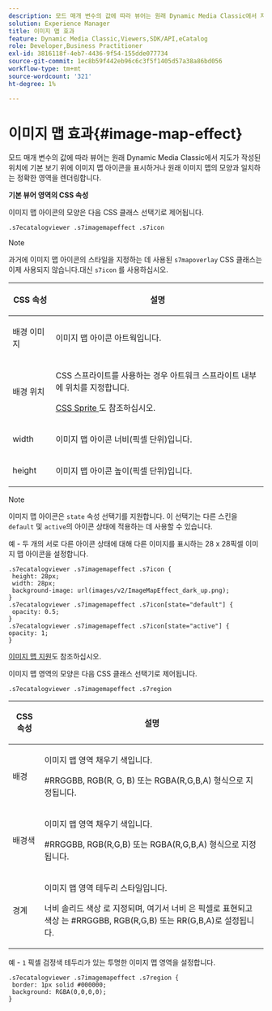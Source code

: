 ```yaml
---
description: 모드 매개 변수의 값에 따라 뷰어는 원래 Dynamic Media Classic에서 지도가 작성된 위치에 기본 보기 위에 이미지 맵 아이콘을 표시하거나 원래 이미지 맵의 모양과 일치하는 정확한 영역을 렌더링합니다.
solution: Experience Manager
title: 이미지 맵 효과
feature: Dynamic Media Classic,Viewers,SDK/API,eCatalog
role: Developer,Business Practitioner
exl-id: 3816118f-4eb7-4436-9f54-155dde077734
source-git-commit: 1ec8b59f442eb96c6c3f5f1405d57a38a86bd056
workflow-type: tm+mt
source-wordcount: '321'
ht-degree: 1%

---
```


# 이미지 맵 효과{#image-map-effect}

모드 매개 변수의 값에 따라 뷰어는 원래 Dynamic Media Classic에서 지도가 작성된 위치에 기본 보기 위에 이미지 맵 아이콘을 표시하거나 원래 이미지 맵의 모양과 일치하는 정확한 영역을 렌더링합니다.

<!--<a id="section_061E550C1C1D4DB2BD663A898895B38C"></a>-->

**기본 뷰어 영역의 CSS 속성**

이미지 맵 아이콘의 모양은 다음 CSS 클래스 선택기로 제어됩니다.

```
.s7ecatalogviewer .s7imagemapeffect .s7icon
```

>[!NOTE]
>
>과거에 이미지 맵 아이콘의 스타일을 지정하는 데 사용된 `s7mapoverlay` CSS 클래스는 이제 사용되지 않습니다.대신 `s7icon` 를 사용하십시오.

<table id="table_94EE3F5BBE4547C0B4943471CEE7EDE4"> 
 <thead> 
  <tr> 
   <th colname="col1" class="entry"> <p> CSS 속성 </p> </th> 
   <th colname="col2" class="entry"> <p>설명 </p> </th> 
  </tr> 
 </thead>
 <tbody> 
  <tr> 
   <td colname="col1"> <p> <span class="codeph"> 배경 이미지  </span> </p> </td> 
   <td colname="col2"> <p>이미지 맵 아이콘 아트웍입니다. </p> </td> 
  </tr> 
  <tr> 
   <td colname="col1"> <p> <span class="codeph"> 배경 위치  </span> </p> </td> 
   <td colname="col2"> <p> CSS 스프라이트를 사용하는 경우 아트워크 스프라이트 내부에 위치를 지정합니다. </p> <p><a href="../../../c-html5-s7-aem-asset-viewers/c-html5-20-ecatalog-viewer-about/c-html5-20-ecatalog-viewer-customizingviewer/c-html5-20-ecatalog-viewer-customizingviewer.md#section-9d570f95eb2443aca74c1b02f6e89aff" format="dita" scope="local"> CSS Sprite </a>도 참조하십시오. </p> </td> 
  </tr> 
  <tr> 
   <td colname="col1"> <p> <span class="codeph"> width </span> </p> </td> 
   <td colname="col2"> <p>이미지 맵 아이콘 너비(픽셀 단위)입니다. </p> </td> 
  </tr> 
  <tr> 
   <td colname="col1"> <p> <span class="codeph"> height </span> </p> </td> 
   <td colname="col2"> <p>이미지 맵 아이콘 높이(픽셀 단위)입니다. </p> </td> 
  </tr> 
 </tbody> 
</table>

>[!NOTE]
>
>이미지 맵 아이콘은 `state` 속성 선택기를 지원합니다. 이 선택기는 다른 스킨을 `default` 및 `active`의 아이콘 상태에 적용하는 데 사용할 수 있습니다.

예 - 두 개의 서로 다른 아이콘 상태에 대해 다른 이미지를 표시하는 28 x 28픽셀 이미지 맵 아이콘을 설정합니다.

```
.s7ecatalogviewer .s7imagemapeffect .s7icon { 
 height: 28px; 
 width: 28px;  
 background-image: url(images/v2/ImageMapEffect_dark_up.png); 
} 
.s7ecatalogviewer .s7imagemapeffect .s7icon[state="default"] { 
 opacity: 0.5; 
} 
.s7ecatalogviewer .s7imagemapeffect .s7icon[state="active"] { 
opacity: 1; 
}
```

[이미지 맵 지원](../../../c-html5-s7-aem-asset-viewers/c-html5-20-ecatalog-viewer-about/c-html5-20-ecatalog-image-map-support.md#concept-28759efae5014a1fa8b0fb14dc26812a)도 참조하십시오.

이미지 맵 영역의 모양은 다음 CSS 클래스 선택기로 제어됩니다.

```
.s7ecatalogviewer .s7imagemapeffect .s7region
```

<table id="table_1FF98CE842604AAABD838FF528CDC4EF"> 
 <thead> 
  <tr> 
   <th colname="col1" class="entry"> <p> CSS 속성 </p> </th> 
   <th colname="col2" class="entry"> <p>설명 </p> </th> 
  </tr> 
 </thead>
 <tbody> 
  <tr> 
   <td colname="col1"> <p> <span class="codeph"> 배경  </span> </p> </td> 
   <td colname="col2"> <p> 이미지 맵 영역 채우기 색입니다. </p> <p>#RRGGBB, RGB(R, G, B) 또는 RGBA(R,G,B,A) 형식으로 지정됩니다. </p> </td> 
  </tr> 
  <tr> 
   <td colname="col1"> <p> <span class="codeph"> 배경색  </span> </p> </td> 
   <td colname="col2"> <p> 이미지 맵 영역 채우기 색입니다. </p> <p>#RRGGBB, RGB(R,G,B) 또는 RGBA(R,G,B,A) 형식으로 지정됩니다. </p> </td> 
  </tr> 
  <tr> 
   <td colname="col1"> <p> <span class="codeph"> 경계 </span> </p> </td> 
   <td colname="col2"> <p> 이미지 맵 영역 테두리 스타일입니다. </p> <p><span class="codeph"> <span class="varname"> 너비 </span> 솔리드 <span class="varname"> 색상 </span> </span> 로 지정되며, 여기서 <span class="codeph"> <span class="varname"> 너비 </span> </span>은 픽셀로 표현되고 <span class="codeph"> <span class="varname"> 색상 </span> </span>는 #RRGGBB, RGB(R,G,B) 또는 RR(G,B,A)로 설정됩니다. </p> </td> 
  </tr> 
 </tbody> 
</table>

예 - `1` 픽셀 검정색 테두리가 있는 투명한 이미지 맵 영역을 설정합니다.

```
.s7ecatalogviewer .s7imagemapeffect .s7region { 
 border: 1px solid #000000; 
 background: RGBA(0,0,0,0);  
}
```
